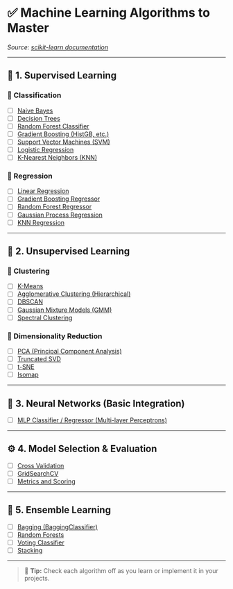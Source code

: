  # ✅ Machine Learning Algorithms to Master
_Source: [scikit-learn documentation](https://scikit-learn.org/stable/)_

---

## 🔸 1. Supervised Learning

### 📌 Classification
- [ ] [Naive Bayes](https://scikit-learn.org/stable/modules/naive_bayes.html)
- [ ] [Decision Trees](https://scikit-learn.org/stable/modules/tree.html#classification)
- [ ] [Random Forest Classifier](https://scikit-learn.org/stable/modules/generated/sklearn.ensemble.RandomForestClassifier.html)
- [ ] [Gradient Boosting (HistGB, etc.)](https://scikit-learn.org/stable/modules/ensemble.html#gradient-boosting)
- [ ] [Support Vector Machines (SVM)](https://scikit-learn.org/stable/modules/svm.html)
- [ ] [Logistic Regression](https://scikit-learn.org/stable/modules/linear_model.html#logistic-regression)
- [ ] [K-Nearest Neighbors (KNN)](https://scikit-learn.org/stable/modules/neighbors.html)

### 📌 Regression
- [ ] [Linear Regression](https://scikit-learn.org/stable/modules/linear_model.html#ordinary-least-squares)
- [ ] [Gradient Boosting Regressor](https://scikit-learn.org/stable/modules/ensemble.html#gradient-boosting)
- [ ] [Random Forest Regressor](https://scikit-learn.org/stable/modules/generated/sklearn.ensemble.RandomForestRegressor.html)
- [ ] [Gaussian Process Regression](https://scikit-learn.org/stable/modules/gaussian_process.html)
- [ ] [KNN Regression](https://scikit-learn.org/stable/modules/neighbors.html#regression)

---

## 🔹 2. Unsupervised Learning

### 📌 Clustering
- [ ] [K-Means](https://scikit-learn.org/stable/modules/clustering.html#k-means)
- [ ] [Agglomerative Clustering (Hierarchical)](https://scikit-learn.org/stable/modules/clustering.html#hierarchical-clustering)
- [ ] [DBSCAN](https://scikit-learn.org/stable/modules/generated/sklearn.cluster.DBSCAN.html)
- [ ] [Gaussian Mixture Models (GMM)](https://scikit-learn.org/stable/modules/mixture.html)
- [ ] [Spectral Clustering](https://scikit-learn.org/stable/modules/clustering.html#spectral-clustering)

### 📌 Dimensionality Reduction
- [ ] [PCA (Principal Component Analysis)](https://scikit-learn.org/stable/modules/decomposition.html#pca)
- [ ] [Truncated SVD](https://scikit-learn.org/stable/modules/generated/sklearn.decomposition.TruncatedSVD.html)
- [ ] [t-SNE](https://scikit-learn.org/stable/modules/manifold.html#t-sne)
- [ ] [Isomap](https://scikit-learn.org/stable/modules/generated/sklearn.manifold.Isomap.html)

---

## 🧠 3. Neural Networks (Basic Integration)
- [ ] [MLP Classifier / Regressor (Multi-layer Perceptrons)](https://scikit-learn.org/stable/modules/neural_networks_supervised.html)

---

## ⚙️ 4. Model Selection & Evaluation
- [ ] [Cross Validation](https://scikit-learn.org/stable/modules/cross_validation.html)
- [ ] [GridSearchCV](https://scikit-learn.org/stable/modules/grid_search.html)
- [ ] [Metrics and Scoring](https://scikit-learn.org/stable/modules/model_evaluation.html)

---

## 🧪 5. Ensemble Learning
- [ ] [Bagging (BaggingClassifier)](https://scikit-learn.org/stable/modules/ensemble.html#bagging)
- [ ] [Random Forests](https://scikit-learn.org/stable/modules/ensemble.html#random-forests)
- [ ] [Voting Classifier](https://scikit-learn.org/stable/modules/ensemble.html#voting-classifier)
- [ ] [Stacking](https://scikit-learn.org/stable/modules/ensemble.html#stacking)

---

> 📝 **Tip:** Check each algorithm off as you learn or implement it in your projects.

